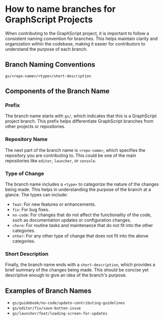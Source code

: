 # How to name branches for GraphScript Projects

When contributing to the GraphScript project, it is important to follow a consistent naming convention for branches. This helps maintain clarity and organization within the codebase, making it easier for contributors to understand the purpose of each branch.

## Branch Naming Conventions

```
gs/<repo-name>/<type>/short-description
```

## Components of the Branch Name

### Prefix

The branch name starts with `gs/`, which indicates that this is a GraphScript project branch. This prefix helps differentiate GraphScript branches from other projects or repositories.

### Repository Name

The next part of the branch name is `<repo-name>`, which specifies the repository you are contributing to. This could be one of the main repositories like `editor`, `launcher`, or `console`.

### Type of Change

The branch name includes a `<type>` to categorize the nature of the changes being made. This helps in understanding the purpose of the branch at a glance. The types can include:
- `feat`: For new features or enhancements.
- `fix`: For bug fixes.
- `no-code`: For changes that do not affect the functionality of the code, such as documentation updates or configuration changes.
- `chore`: For routine tasks and maintenance that do not fit into the other categories.
- `other`: For any other type of change that does not fit into the above categories.

### Short Description

Finally, the branch name ends with a `short-description`, which provides a brief summary of the changes being made. This should be concise yet descriptive enough to give an idea of the branch's purpose.

## Examples of Branch Names

- `gs/guidebook/no-code/update-contributing-guidelines`
- `gs/editor/fix/save-button-issue`
- `gs/launcher/feat/loading-screen-for-updates`

